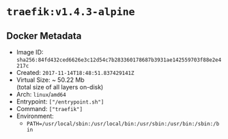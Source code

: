# `traefik:v1.4.3-alpine`

## Docker Metadata

- Image ID: `sha256:84fd432ced6626e3c12d54c7b283360178687b3931ae142559703f88e2e4217c`
- Created: `2017-11-14T18:48:51.837429141Z`
- Virtual Size: ~ 50.22 Mb  
  (total size of all layers on-disk)
- Arch: `linux`/`amd64`
- Entrypoint: `["/entrypoint.sh"]`
- Command: `["traefik"]`
- Environment:
  - `PATH=/usr/local/sbin:/usr/local/bin:/usr/sbin:/usr/bin:/sbin:/bin`
